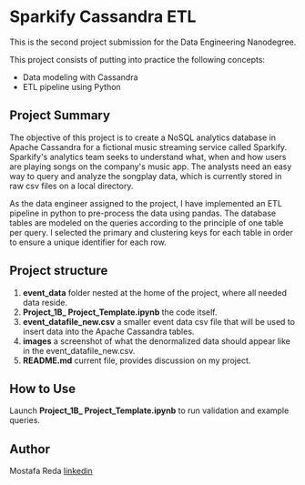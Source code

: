 # Sparkify Cassandra ETL

This is the second project submission for the Data Engineering Nanodegree.

This project consists of putting into practice the following concepts:
- Data modeling with Cassandra
- ETL pipeline using Python

## Project Summary

The objective of this project is to create a NoSQL analytics database in Apache Cassandra for a fictional music streaming service called Sparkify. Sparkify's analytics team seeks to understand what, when and how users are playing songs on the company's music app. The analysts need an easy way to query and analyze the songplay data, which is currently stored in raw csv files on a local directory.

As the data engineer assigned to the project, I have implemented an ETL pipeline in python to pre-process the data using pandas. The database tables are modeled on the queries according to the principle of one table per query. I selected the primary and clustering keys for each table in order to ensure a unique identifier for each row.  

## Project structure
1. **event_data** folder nested at the home of the project, where all needed data reside.
2. **Project_1B_ Project_Template.ipynb** the code itself.
3. **event_datafile_new.csv** a smaller event data csv file that will be used to insert data into the Apache Cassandra tables.
4. **images** a screenshot of what the denormalized data should appear like in the event_datafile_new.csv. 
5. **README.md** current file, provides discussion on my project.

## How to Use

Launch **Project_1B_ Project_Template.ipynb** to run validation and example queries.

## Author 
Mostafa Reda [linkedin](https://www.linkedin.com/in/mostafaali96/)
